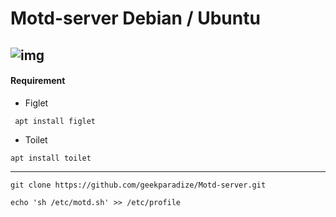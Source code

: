 # Motd-server Debian / Ubuntu

![img](https://i.imgur.com/3fkhK0o.png)
------------------------------------------------------
#### Requirement

- Figlet
```
 apt install figlet
```
- Toilet
```
apt install toilet
```
-----------------------------------------------------

```
git clone https://github.com/geekparadize/Motd-server.git

echo 'sh /etc/motd.sh' >> /etc/profile
```
